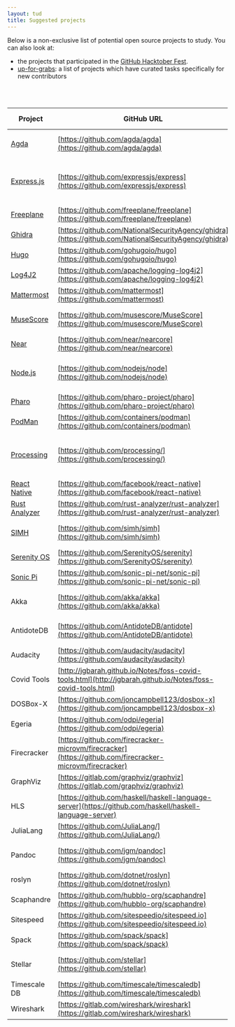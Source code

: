 ```yaml
---
layout: tud
title: Suggested projects
---
```


Below is a non-exclusive list of potential open source projects to study.
You can also look at:

- the projects that participated in the [GitHub Hacktober Fest](https://github.com/topics/hacktoberfest).
- [up-for-grabs](https://up-for-grabs.net/#/): a list of projects which have curated tasks specifically for new contributors
<br/>
<br/>

| Project | GitHub URL | Remarks | Proposed by |
|--|--|--|--|
| [Agda](https://wiki.portal.chalmers.se/agda/pmwiki.php) | [https://github.com/agda/agda](https://github.com/agda/agda) | Type theory, theorem prover | Jesper Cockx |
| [Express.js](https://expressjs.com/) | [https://github.com/expressjs/express](https://github.com/expressjs/express) | Back-end web application framework for Node.js | Diomidis Spinellis
| [Freeplane](https://www.freeplane.org/) | [https://github.com/freeplane/freeplane](https://github.com/freeplane/freeplane) | Mind map editor | Diomidis Spinellis
| [Ghidra](https://www.nsa.gov/ghidra) | [https://github.com/NationalSecurityAgency/ghidra](https://github.com/NationalSecurityAgency/ghidra) | Security, decompilation | Arie van Deursen
| [Hugo](https://gohugo.io) | [https://github.com/gohugoio/hugo](https://github.com/gohugoio/hugo) | Variability | Xavier Devroey
| [Log4J2](https://logging.apache.org/log4j/2.x/) | [https://github.com/apache/logging-log4j2](https://github.com/apache/logging-log4j2) | Security, performance | Arie van Deursen
| [Mattermost](https://mattermost.com) | [https://github.com/mattermost](https://github.com/mattermost) | Collaboration | Zef Hemel
| [MuseScore](https://musescore.org/en) | [https://github.com/musescore/MuseScore](https://github.com/musescore/MuseScore) | Music composition and notation | Diomidis Spinellis
| [Near](https://near.org) | [https://github.com/near/nearcore](https://github.com/near/nearcore) | Smart contracts | Arie van Deursen |
| [Node.js](https://nodejs.org/) | [https://github.com/nodejs/node](https://github.com/nodejs/node) | Back-end JavaScript runtime environment | Diomidis Spinellis
| [Pharo](https://pharo.org) | [https://github.com/pharo-project/pharo](https://github.com/pharo-project/pharo) | If your'e into SmallTalk | Guille Polito |
| [PodMan](https://podman.io/) | [https://github.com/containers/podman](https://github.com/containers/podman) | The New Docker | Arie van Deursen
| [Processing](https://processing.org/) | [https://github.com/processing/](https://github.com/processing/) | Programming language geared toward visual arts | Diomidis Spinellis
| [React Native](https://reactnative.dev/) | [https://github.com/facebook/react-native](https://github.com/facebook/react-native) | UI software framework | Diomidis Spinellis
| [Rust Analyzer](https://rust-analyzer.github.io) | [https://github.com/rust-analyzer/rust-analyzer](https://github.com/rust-analyzer/rust-analyzer) | Program analysis | Arie van Deursen
| [SIMH](http://simh.trailing-edge.com/) | [https://github.com/simh/simh](https://github.com/simh/simh) | Portable multi-system emulator | Diomidis Spinellis
| [Serenity OS](https://serenityos.org) | [https://github.com/SerenityOS/serenity](https://github.com/SerenityOS/serenity) | Retro OS experience | Brian Gianforcaro |
| [Sonic Pi](https://sonic-pi.net/) | [https://github.com/sonic-pi-net/sonic-pi](https://github.com/sonic-pi-net/sonic-pi) | Live (music) coding | Diomidis Spinellis
| Akka | [https://github.com/akka/akka](https://github.com/akka/akka) | Distribution | Burcu Kulahcioglu Ozkan
| AntidoteDB | [https://github.com/AntidoteDB/antidote](https://github.com/AntidoteDB/antidote) | Distribution | Burcu Kulahcioglu Ozkan
| Audacity | [https://github.com/audacity/audacity](https://github.com/audacity/audacity) | Audio Editor | Diomidis Spinellis
| Covid Tools | [http://jgbarah.github.io/Notes/foss-covid-tools.html](http://jgbarah.github.io/Notes/foss-covid-tools.html) | Find your favorite | Arie van Deursen
| DOSBox-X | [https://github.com/joncampbell123/dosbox-x](https://github.com/joncampbell123/dosbox-x) | | Diomidis Spinellis
| Egeria | [https://github.com/odpi/egeria](https://github.com/odpi/egeria) | ING | Arie van Deursen
| Firecracker | [https://github.com/firecracker-microvm/firecracker](https://github.com/firecracker-microvm/firecracker) | | Luís Cruz | 
| GraphViz | [https://gitlab.com/graphviz/graphviz](https://gitlab.com/graphviz/graphviz) | | Diomidis Spinellis
| HLS | [https://github.com/haskell/haskell-language-server](https://github.com/haskell/haskell-language-server) |  Haskell IDE | Leonhard Applis
| JuliaLang | [https://github.com/JuliaLang/](https://github.com/JuliaLang/) | | Arie van Deursen |
| Pandoc | [https://github.com/jgm/pandoc](https://github.com/jgm/pandoc) | Haskell document converter | Leonhard Applis
| roslyn | [https://github.com/dotnet/roslyn](https://github.com/dotnet/roslyn) | Program analysis | Arie van Deursen
| Scaphandre | [https://github.com/hubblo-org/scaphandre](https://github.com/hubblo-org/scaphandre) | Energy | Luís Cruz
| Sitespeed | [https://github.com/sitespeedio/sitespeed.io](https://github.com/sitespeedio/sitespeed.io) | | Luís Cruz
| Spack | [https://github.com/spack/spack](https://github.com/spack/spack) | Dependency management | Arie van Deursen |
| Stellar | [https://github.com/stellar](https://github.com/stellar) | Distribution | Burcu Kulahcioglu Ozkan
| Timescale DB | [https://github.com/timescale/timescaledb](https://github.com/timescale/timescaledb) | | Luís Cruz
| Wireshark | [https://gitlab.com/wireshark/wireshark](https://gitlab.com/wireshark/wireshark) | | Diomidis Spinellis

